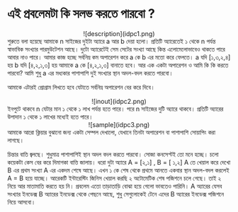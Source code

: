 # এই প্রবলেমটা কি সলভ করতে পারবো ? 


<center>
![description](idpc1.png)
</center>
শুরুতে বলা হয়েছে আমাকে n সাইজের দুইটা অ্যারে a আর b দেয়া হলো। প্রতিটি অ্যারেতেই ১ থেকে n  পর্যন্ত স্বাভাবিক সংখ্যার পারমুউটেশন আছে। দুটো অ্যারেটেই সেম সেটের সংখ্যা আছে কিন্ত এলোমেলোভাবেও থাকতে পারে আবার নাও পারে।
আমার কাজ হচ্ছে সর্বনিম্ন কম অপারেশন করে a কে b এর মতো করে ফেলতে। a যদি [১,৩,২,৪] হয় b যদি [৪,২,১,৩] হয় আমাকে a কে [৪,২,১,৩] বানাতে হবে। আর এক একটা অপারেশন ও আমি কি কি করতে পারবো? আমি শুধু a এর মধ্যকার পাশাপাশি দুই সংখ্যার স্থান অদল-বদল করতে পারবো। 

আমাকে এটারই প্রোগ্রাম লিখতে হবে যেটাতে সর্বনিম্ন অপারেশন বের করে দিবে।

<center>
![inout](idpc2.png)
</center>
ইনপুটে থাকবে n যেটার মান ১ থেকে ১ লাখ পর্যন্ত হতে পারে। পরে n সাইজের দুটি অ্যারে থাকবে। প্রতিটি অ্যারের উপাদান ১ থেকে ১ লাখের মধ্যেই হতে পারে।

<center>
![sample](idpc3.png)
</center>
আমাকে আরো ক্লিয়ার বুঝানো জন্য একটা সেম্পল দেখালো, যেখানে তিনটা অপারেশন বা পাশাপাশি সোয়াপিং করা লাগছে। 

চিন্তার বাতি জ্বলছে। শুধুমাত্র পাশাপাশিই স্থান অদল বদল করতে পারবো। সোজা কনসেপ্টই তো মনে হচ্ছে।
চলো কয়েকটা কেস বের করে দিমাগকা বাত্তি জালায়।
ধরো দুটা অ্যারে A = [২,১] , B = [ ১,২] A তে খেয়াল করে দেখো B এর প্রথম সংখ্যা A এর একদম শেষে আছে। এখন ১ কে শেষ থেকে প্রথমে আনতে একবার স্থান অদল-বদল করলেই A = B হয়ে যাচ্ছে। আরেকটি ইন্টারেস্টিং জিনিস খেয়াল করছি ২ অটোমেটিক শেষ পজিশনে চলে গেছে। তাই ২ নিয়ে আর মাতামাতি করতে হয় নি। প্রবলেম এতো তাড়াতাড়ি বোঝা হয়ে গেলো ভাবতেও পারিনি। A অ্যারের যেসব সংখ্যার ইনডেক্স B অ্যারের ইনডেক্স থেকে পেছনে আছে, শুধু সেগুলোকেই টেনে এদের B অ্যারের ইনডেক্স পজিশনে নিয়ে আসবো। 




